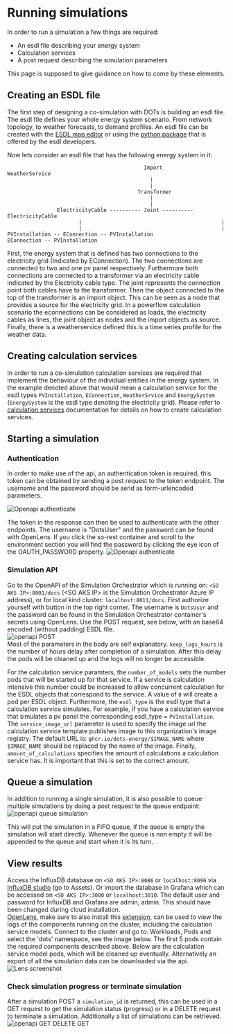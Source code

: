 # Running simulations
In order to run a simulation a few things are required:
* An esdl file describing your energy system
* Calculation services 
* A post request describing the simulation parameters

This page is supposed to give guidance on how to come by these elements.

## Creating an ESDL file
The first step of designing a co-simulation with DOTs is building an esdl file. The esdl file defines your whole energy system scenario. From network topology, to weather forecasts, to demand profiles. An esdl file can be created with the [ESDL map editor](https://www.esdl.nl/adviseurs.html#image1-1m) or using the [python package](https://pypi.org/project/pyESDL/) that is offered by the esdl developers. 

Now lets consider an esdl file that has the following energy system in it:

```
                                            Import             WeatherService
                                              |
                                              |
                                          Transformer
                                              |
                                              |
                ElectricityCable ---------- Joint ---------- ElectricityCable
                       |                                             |
                       |                                             |
PVInstallation -- EConnection -- PVInstallation                 EConnection -- PVInstallation
```
First, the energy system that is defined has two connections to the electricity grid (Indicated by EConnection). The two connections are connected to two and one pv panel respectively. Furthermore both connections are connected to a transformer via an electricity cable indicated by the Electricity cable type. The joint represents the connection point both cables have to the transformer. Then the object connected to the top of the transformer is an import object. This can be seen as a node that provides a source for the electricity grid. In a powerflow calculation scenario the econnections can be considered as loads, the electricity cables as lines, the joint object as nodes and the import objects as source. Finally, there is a weatherservice defined this is a time series profile for the weather data.

## Creating calculation services
In order to run a co-simulation calculation services are required that implement the behaviour of the individual entities in the energy system. In the example denoted above that would mean a calculation service for the esdl types `PVInstallation`, `EConnection`, `WeatherSrvice` and `EnergySystem` (`EnergySystem` is the esdl type denoting the electricity grid). Please refer to [calculation services](./calculation%20services.md) documentation for details on how to create calculation services.

## Starting a simulation
### Authentication
In order to make use of the api, an authentication token is required, this token can be obtained by sending a post request to the token endpoint. The username and the password should be send as form-urlencoded parameters.

![Openapi authenticate](../images/static/Authentication-token.png?raw=true)

The token in the response can then be used to authenticate with the other endpoints. The username is "DotsUser" and the password can be found with OpenLens. If you click the so-rest container and scroll to the environment section you will find the password by clicking the eye icon of the OAUTH_PASSWORD property. 
![Openapi authenticate](../images/static/lens-pwd.png?raw=true)

### Simulation API
Go to the OpenAPI of the Simulation Orchestrator which is running on: `<SO AKS IP>:8001/docs` (&lt;SO AKS IP&gt; is the Simulation Orchestrator Azure IP address), or for local kind cluster: `localhost:8011/docs`. 
First authorize yourself with button in the top right corner. The username is `DotsUser` and the password can be found in the Simulation Orchestrator container's secrets using OpenLens.
Use the POST request, see below, with an base64 encoded (without padding) ESDL file.  
![openapi POST](../images/static/openapi-start-post.png?raw=true)  
Most of the parameters in the body are self explanatory. `keep_logs_hours` is the number of hours delay after completion of a simulation. After this delay the pods will be cleaned up and the logs will no longer be accessible. 

For the calculation service paramters, the `number_of_models` sets the number pods that will be started up for that service. If a service is calculation intensive this number could be increased to allow concurrent calculation for the ESDL objects that correspond to the service. A value of `0` will create a pod per ESDL object.
Furthermore, the `esdl_type` is the esdl type that a calculation service simulates. For example, if you have a calculation service that simulates a pv panel the corresponding esdl_type = `PVInstallation`. The `service_image_url` parameter is used to specify the image url the calculation service template publishes image to this organization's image registry. The default URL is: `ghcr.io/dots-energy/$IMAGE_NAME` where `$IMAGE_NAME` should be replaced by the name of the image. Finally, `amount_of_calculations` specifies the amount of calculations a calculation service has. It is important that this is set to the correct amount.

## Queue a simulation
In addition to running a single simulation, it is also possible to queue multiple simulations by doing a post request to the queue endpoint:
![openapi queue simulation](../images/static/openapi-queue-post.png?raw=true)

This will put the simulation in a FIFO queue, if the queue is empty the simulation will start directly. Whenever the queue is non empty it will be appended to the queue and start when it is its turn.

## View results
Access the InfluxDB database on `<SO AKS IP>:8086` or `localhost:8096` via [InfluxDB studio](https://github.com/CymaticLabs/InfluxDBStudio/releases) (go to Assets). Or import the database in Grafana which can be accessed on `<SO AKS IP>:3000` or `localhost:3010`. The default user and password for InfluxDB and Grafana are admin, admin. This should have been changed during cloud installation.  
[OpenLens](https://github.com/MuhammedKalkan/OpenLens), make sure to also install this [extension](https://github.com/alebcay/openlens-node-pod-menu#installing-this-extension), can be used to view the logs of the components running on the cluster, including the calculation service models. Connect to the cluster and go to: Workloads, Pods and select the 'dots' namespace, see the image below. The first 5 pods contain the required components described above. Below are the calculation service model pods, which will be cleaned up eventually.
Alternatively an export of all the simulation data can be downloaded via the api.
![Lens screenshot](../images/static/lens-screen.png?raw=true)

### Check simulation progress or terminate simulation
After a simulation POST a `simulation_id` is returned, this can be used in a GET request to get the simulation status (progress) or in a DELETE request to terminate a simulation. Additionally a list of simulations can be retrieved.  
![openapi GET DELETE GET](../images/static/openapi-get-delete-get.png?raw=true)